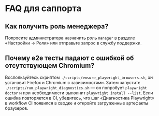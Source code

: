 <!-- Назначение файла: ответы на часто задаваемые вопросы для саппорта. -->

# FAQ для саппорта

## Как получить роль менеджера?

Попросите администратора назначить роль `manager` в разделе «Настройки → Роли»
или отправьте запрос в службу поддержки.

## Почему e2e тесты падают с ошибкой об отсутствующем Chromium?

Воспользуйтесь скриптом `./scripts/ensure_playwright_browsers.sh`,
он установит Firefox и Chromium с зависимостями.
Затем запустите `./scripts/run_playwright_diagnostics.sh` — он попробует `playwright doctor`
и при необходимости выполнит `playwright install --list`.
Если ошибка повторяется в CI, убедитесь, что шаг «Диагностика Playwright»
в workflow CI появился в сводке и откройте загруженные артефакты браузеров.
